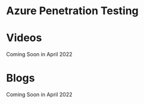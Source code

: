 # Azure Penetration Testing

# Videos
Coming Soon in April 2022

# Blogs
Coming Soon in April 2022

